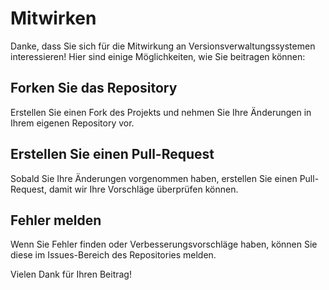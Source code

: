 # Mitwirken

Danke, dass Sie sich für die Mitwirkung an Versionsverwaltungssystemen interessieren! Hier sind einige Möglichkeiten, wie Sie beitragen können:

## Forken Sie das Repository
Erstellen Sie einen Fork des Projekts und nehmen Sie Ihre Änderungen in Ihrem eigenen Repository vor.

## Erstellen Sie einen Pull-Request
Sobald Sie Ihre Änderungen vorgenommen haben, erstellen Sie einen Pull-Request, damit wir Ihre Vorschläge überprüfen können.

## Fehler melden
Wenn Sie Fehler finden oder Verbesserungsvorschläge haben, können Sie diese im Issues-Bereich des Repositories melden.

Vielen Dank für Ihren Beitrag!